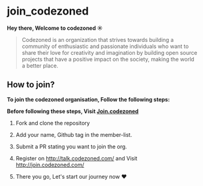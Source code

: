 # join_codezoned



**Hey there, Welcome to codezoned :sunny:**

> Codezoned is an organization that strives towards building a community of enthusiastic and passionate individuals who want to share their love for creativity and imagination by building open source projects that have a positive impact on the society, making the world a better place.



## How to join?

**To join the codezoned organisation, Follow the following steps:**

**Before following these steps, Visit [Join.codezoned](http://join.codezoned.com/)**

1. Fork and clone the repository

2. Add your name, Github tag in the member-list.

3. Submit a PR stating you want to join the org.

4. Register on http://talk.codezoned.com/ and Visit http://join.codezoned.com/

5. There you go, Let's start our journey now :heart:


